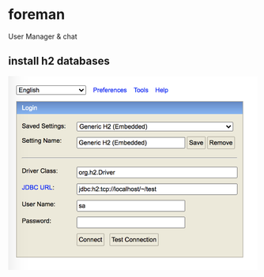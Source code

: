 # foreman
User Manager &amp; chat

## install h2 databases
![Farmers Market Finder Demo](img/h2-001.png)
